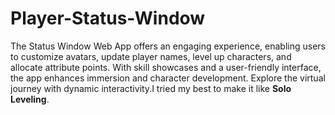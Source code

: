 # Player-Status-Window
The Status Window Web App offers an engaging experience, enabling users to customize avatars, update player names, level up characters, and allocate attribute points. With skill showcases and a user-friendly interface, the app enhances immersion and character development. Explore the virtual journey with dynamic interactivity.I tried my best to make it like **Solo Leveling**.
